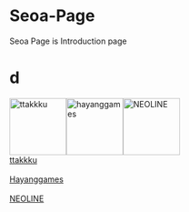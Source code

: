 # Seoa-Page
Seoa Page is  Introduction page

# d
<img src="https://avatars.githubusercontent.com/ttakkku" width="100" title="ttakkku"><img src="https://avatars.githubusercontent.com/hayanggames" width="100" title="hayanggames"><img src="https://avatars.githubusercontent.com/code325" width="100" title="NEOLINE">
<br> [ttakkku](http://github.com/ttakkku) <br>
<br> [Hayanggames](https://github.com/hayanggames) <br>
<br> [NEOLINE](https://github.com/code325) <br>

